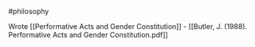 #philosophy 

Wrote [[Performative Acts and Gender Constitution]] - [[Butler, J. (1988). Performative Acts and Gender Constitution.pdf]]